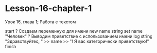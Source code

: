 # Lesson-16-chapter-1
Урок 16, глава 1; Работа с текстом

start
? Создаем переменную для имени
new name string
set name "Человек"
? Выводим приветствие с использованием имени
log string "Здравствуйтес, " >> name >> "! Я вас категорически приветствую!"
finish
